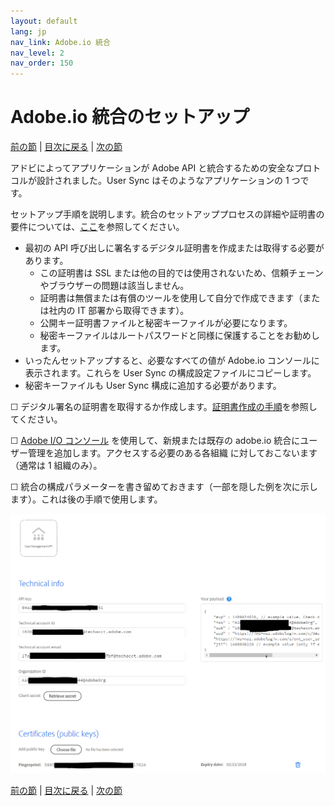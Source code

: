 ```yaml
---
layout: default
lang: jp
nav_link: Adobe.io 統合
nav_level: 2
nav_order: 150
---
```


# Adobe.io 統合のセットアップ

[前の節](decide_deletion_policy.md) \| [目次に戻る](index.md) \| [次の節](identify_server.md)

アドビによってアプリケーションが Adobe API と統合するための安全なプロトコルが設計されました。User Sync はそのようなアプリケーションの 1 つです。

セットアップ手順を説明します。統合のセットアッププロセスの詳細や証明書の要件については、[ここ](https://www.adobe.io/apis/cloudplatform/console/authentication.html)を参照してください。

- 最初の API 呼び出しに署名するデジタル証明書を作成または取得する必要があります。
  - この証明書は SSL または他の目的では使用されないため、信頼チェーンやブラウザーの問題は該当しません。
  - 証明書は無償または有償のツールを使用して自分で作成できます（または社内の IT 部署から取得できます）。
  - 公開キー証明書ファイルと秘密キーファイルが必要になります。
  - 秘密キーファイルはルートパスワードと同様に保護することをお勧めします。
- いったんセットアップすると、必要なすべての値が Adobe.io コンソールに表示されます。これらを User Sync の構成設定ファイルにコピーします。
- 秘密キーファイルも User Sync 構成に追加する必要があります。

&#9744; デジタル署名の証明書を取得するか作成します。[証明書作成の手順](https://www.adobe.io/apis/cloudplatform/console/authentication/createcert.html)を参照してください。

&#9744; [Adobe I/O コンソール](https://console.adobe.io) を使用して、新規または既存の adobe.io 統合にユーザー管理を追加します。アクセスする必要のある各組織 に対しておこないます（通常は 1 組織のみ）。

&#9744; 統合の構成パラメーターを書き留めておきます（一部を隠した例を次に示します）。これは後の手順で使用します。


![img](images/setup_adobe_io_data.png)


[前の節](decide_deletion_policy.md) \| [目次に戻る](index.md) \| [次の節](identify_server.md)
